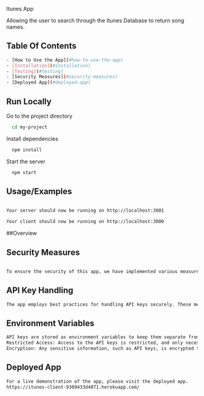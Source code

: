 Itunes App

Allowing the user to search through the Itunes Database to return song names.

## Table Of Contents

```bash
- [How to Use the App](#how-to-use-the-app)
- [Installation](#installation)
- [Testing](#testing)
- [Security Measures](#security-measures)
- [Deployed App](#deployed-app)

```

## Run Locally

Go to the project directory

```bash
  cd my-project
```

Install dependencies

```bash
  npm install
```

Start the server

```bash
  npm start
```

## Usage/Examples

```bash

Your server should now be running on http://localhost:3001

Your client should now be running on http://localhost:3000
```

##Overview

## Security Measures

```bash

To ensure the security of this app, we have implemented various measures, including the use of the Helmet middleware for Express. Helmet helps secure your app by setting various HTTP headers to prevent common vulnerabilities.
```

## API Key Handling

```bash
The app employs best practices for handling API keys securely. These measures include:
```

## Environment Variables

```bash
API keys are stored as environment variables to keep them separate from the codebase and reduce the risk of exposure.
Restricted Access: Access to the API keys is restricted, and only necessary personnel have the required permissions.
Encryption: Any sensitive information, such as API keys, is encrypted to protect against unauthorized access.
```

## Deployed App

```bash
For a live demonstration of the app, please visit the deployed app.
https://itunes-client-9389433d4071.herokuapp.com/
```

